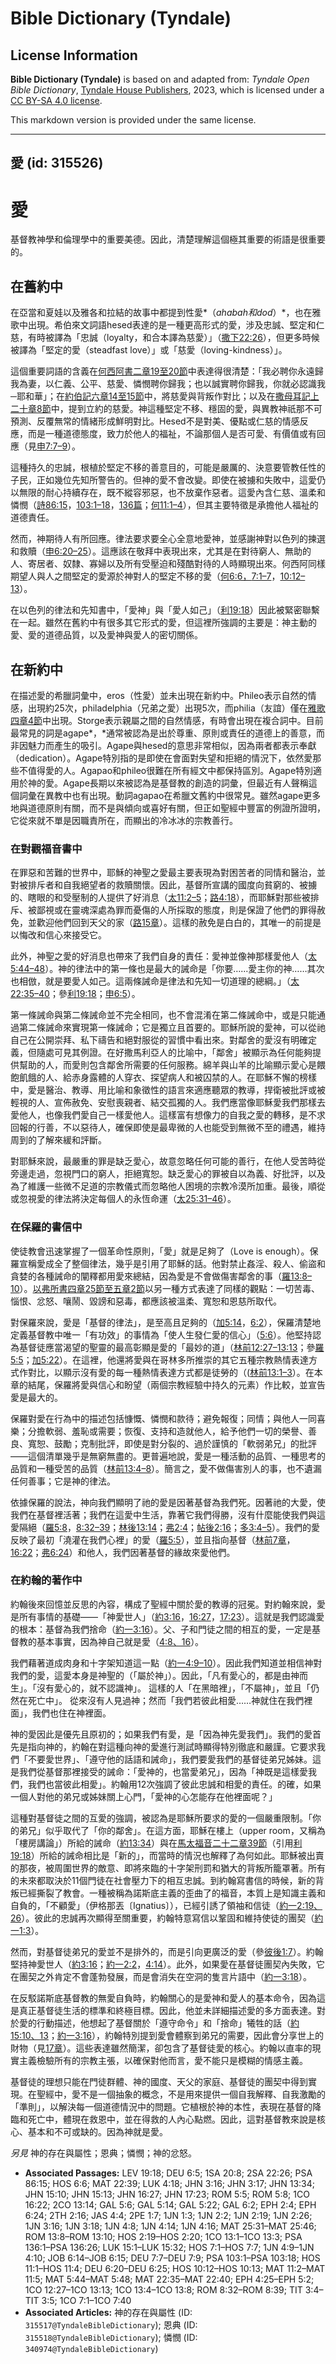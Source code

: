 # Bible Dictionary (Tyndale)

## License Information

**Bible Dictionary (Tyndale)** is based on and adapted from: _Tyndale Open Bible Dictionary_, [Tyndale House Publishers](https://tyndaleopenresources.com/), 2023, which is licensed under a [CC BY-SA 4.0 license](https://creativecommons.org/licenses/by-sa/4.0/legalcode.en).

This markdown version is provided under the same license.



--------------------------------

## 愛 (id: 315526)

愛
=

基督教神學和倫理學中的重要美德。因此，清楚理解這個極其重要的術語是很重要的。

在舊約中
----

在亞當和夏娃以及雅各和拉結的故事中都提到性愛*（*ahabah和dod*）*，也在雅歌中出現。希伯來文詞語hesed表達的是一種更高形式的愛，涉及忠誠、堅定和仁慈，有時被譯為「忠誠（loyalty，和合本譯為慈愛）」（[撒下22:26](https://ref.ly/2Sam22:26)），但更多時候被譯為「堅定的愛（steadfast love）」或「慈愛（loving\-kindness）」。

這個重要詞語的含義在[何西阿書二章19至20節](https://ref.ly/Hos2:19-Hos2:20)中表達得很清楚：「我必聘你永遠歸我為妻，以仁義、公平、慈愛、憐憫聘你歸我；也以誠實聘你歸我，你就必認識我─耶和華」；在[約伯記六章14至15節](https://ref.ly/Job6:14-Job6:15)中，將慈愛與背叛作對比；以及在[撒母耳記上二十章8節](https://ref.ly/1Sam20:8)中，提到立約的慈愛。神這種堅定不移、穩固的愛，與異教神祇那不可預測、反覆無常的情緒形成鮮明對比。Hesed不是對美、優點或仁慈的情感反應，而是一種道德態度，致力於他人的福祉，不論那個人是否可愛、有價值或有回應（見[申7:7–9](https://ref.ly/Deut7:7-Deut7:9)）。

這種持久的忠誠，根植於堅定不移的善意目的，可能是嚴厲的、決意要管教任性的子民，正如幾位先知所警告的。但神的愛不會改變。即使在被擄和失敗中，這愛仍以無限的耐心持續存在，既不縱容邪惡，也不放棄作惡者。這愛內含仁慈、溫柔和憐憫（[詩86:15](https://ref.ly/Ps86:15)，[103:1–18](https://ref.ly/Ps103:1-Ps103:18)，[136篇](https://ref.ly/Ps136:1-Ps136:26)；[何11:1–4](https://ref.ly/Hos11:1-Hos11:4)），但其主要特徵是承擔他人福祉的道德責任。

然而，神期待人有所回應。律法要求要全心全意地愛神，並感謝神對以色列的揀選和救贖（[申6:20–25](https://ref.ly/Deut6:20-Deut6:25)）。這應該在敬拜中表現出來，尤其是在對待窮人、無助的人、寄居者、奴隸、寡婦以及所有受壓迫和殘酷對待的人時顯現出來。何西阿同樣期望人與人之間堅定的愛源於神對人的堅定不移的愛（[何6:6，](https://ref.ly/Hos6:6)[7:1–7](https://ref.ly/Hos7:1-Hos7:7)，[10:12–13](https://ref.ly/Hos10:12-Hos10:13)）。

在以色列的律法和先知書中，「愛神」與「愛人如己」（[利19:18](https://ref.ly/Lev19:18)）因此被緊密聯繫在一起。雖然在舊約中有很多其它形式的愛，但這裡所強調的主要是：神主動的愛、愛的道德品質，以及愛神與愛人的密切關係。

在新約中
----

在描述愛的希臘詞彙中，eros（性愛）並未出現在新約中。Phileo表示自然的情感，出現約25次，philadelphia（兄弟之愛）出現5次，而philia（友誼）僅在[雅歌四章4節](https://ref.ly/Jas4:4)中出現。Storge表示親屬之間的自然情感，有時會出現在複合詞中。目前最常見的詞是agape*，*通常被認為是出於尊重、原則或責任的道德上的善意，而非因魅力而產生的吸引。Agape與hesed的意思非常相似，因為兩者都表示奉獻（dedication）。Agape特別指的是即使在會面對失望和拒絕的情況下，依然愛那些不值得愛的人。Agapao和phileo很難在所有經文中都保持區別。Agape特別適用於神的愛。Agape長期以來被認為是基督教的創造的詞彙，但最近有人聲稱這個詞彙在異教中也有出現。動詞agapao在希臘文舊約中很常見。雖然agape更多地與道德原則有關，而不是與傾向或喜好有關，但正如聖經中豐富的例證所證明，它從來就不單是因職責所在，而顯出的冷冰冰的宗教善行。

### 在對觀福音書中

在罪惡和苦難的世界中，耶穌的神聖之愛最主要表現為對困苦者的同情和醫治，並對被排斥者和自我絕望者的救贖關懷。因此，基督所宣講的國度向貧窮的、被擄的、瞎眼的和受壓制的人提供了好消息（[太11:2–5](https://ref.ly/Matt11:2-Matt11:5)；[路4:18](https://ref.ly/Luke4:18)），而耶穌對那些被排斥、被鄙視或在靈魂深處為罪而憂傷的人所採取的態度，則是保證了他們的罪得赦免，並歡迎他們回到天父的家（[路15章](https://ref.ly/Luke15:1-Luke15:32)）。這樣的赦免是白白的，其唯一的前提是以悔改和信心來接受它。

此外，神聖之愛的好消息也帶來了我們自身的責任：愛神並像神那樣愛他人（[太5:44–48](https://ref.ly/Matt5:44-Matt5:48)）。神的律法中的第一條也是最大的誡命是「你要……愛主你的神……其次也相倣，就是要愛人如己。這兩條誡命是律法和先知一切道理的總綱。」（[太22:35–40](https://ref.ly/Matt22:35-Matt22:40)；參[利19:18](https://ref.ly/Lev19:18)；[申6:5](https://ref.ly/Deut6:5)）。

第一條誡命與第二條誡命並不完全相同，也不會混淆在第二條誡命中，或是只能通過第二條誡命來實現第一條誡命；它是獨立且首要的。耶穌所說的愛神，可以從祂自己在公開崇拜、私下禱告和絕對服從的習慣中看出來。對鄰舍的愛沒有明確定義，但隨處可見其例證。在好撒馬利亞人的比喻中，「鄰舍」被顯示為任何能夠提供幫助的人，而愛則包含鄰舍所需要的任何服務。綿羊與山羊的比喻顯示愛心是餵飽飢餓的人、給赤身露體的人穿衣、探望病人和被囚禁的人。在耶穌不懈的榜樣中，愛是醫治、教導、用比喻和象徵性的語言來適應聽眾的教導，捍衛被批評或被輕視的人、宣佈赦免、安慰喪親者、結交孤獨的人。我們應當像耶穌愛我們那樣去愛他人，也像我們愛自己一樣愛他人。這樣富有想像力的自我之愛的轉移，是不求回報的行善，不以惡待人，確保即使是最卑微的人也能受到無微不至的禮遇，維持周到的了解來緩和評斷。

對耶穌來說，最嚴重的罪是缺乏愛心，故意忽略任何可能的善行，在他人受苦時從旁邊走過，忽視門口的窮人，拒絕寬恕。缺乏愛心的罪被自以為義、好批評，以及為了維護一些微不足道的宗教儀式而忽略他人困境的宗教冷漠所加重。最後，順從或忽視愛的律法將決定每個人的永恆命運（[太25:31–46](https://ref.ly/Matt25:31-Matt25:46)）。

### 在保羅的書信中

使徒教會迅速掌握了一個革命性原則，「愛」就是足夠了（Love is enough）。保羅宣稱愛成全了整個律法，幾乎是引用了耶穌的話。他對禁止姦淫、殺人、偷盜和貪婪的各種誡命的闡釋都用愛來總結，因為愛是不會做傷害鄰舍的事（[羅13:8–10](https://ref.ly/Rom13:8-Rom13:10)）。[以弗所書四章25節至五章2節](https://ref.ly/Eph4:25-Eph5:2)以另一種方式表達了同樣的觀點：一切苦毒、惱恨、忿怒、嚷鬧、毀謗和惡毒，都應該被溫柔、寬恕和恩慈所取代。

對保羅來說，愛是「基督的律法」，是至高且足夠的（[加5:14](https://ref.ly/Gal5:14)，[6:2](https://ref.ly/Gal6:2)），保羅清楚地定義基督教中唯一「有功效」的事情為「使人生發仁愛的信心」（[5:6](https://ref.ly/Gal5:6)）。他堅持認為基督徒應當渴望的聖靈的最高彰顯是愛的「最妙的道」（[林前12:27–13:13](https://ref.ly/1Cor12:27-1Cor13:13)；參[羅5:5](https://ref.ly/Rom5:5)；[加5:22](https://ref.ly/Gal5:22)）。在這裡，他還將愛與在哥林多所推崇的其它五種宗教熱情表達方式作對比，以顯示沒有愛的每一種熱情表達方式都是徒勞的（([林前13:1–3](https://ref.ly/1Cor13:1-1Cor13:3)）。在本章的結尾，保羅將愛與信心和盼望（兩個宗教經驗中持久的元素）作比較，並宣告愛是最大的。

保羅對愛在行為中的描述包括慷慨、憐憫和款待；避免報復；同情；與他人一同喜樂；分擔軟弱、羞恥或需要；恢復、支持和造就他人，給予他們一切的榮譽、善良、寬恕、鼓勵；克制批評，即使是對分裂的、過於謹慎的「軟弱弟兄」的批評——這個清單幾乎是無窮無盡的。更普遍地說，愛是一種活動的品質、一種思考的品質和一種受苦的品質（[林前13:4–8](https://ref.ly/1Cor13:4-1Cor13:8)）。簡言之，愛不做傷害別人的事，也不遺漏任何善事；它是神的律法。

依據保羅的說法，神向我們顯明了祂的愛是因著基督為我們死。因著祂的大愛，使我們在基督裡活著；我們在這愛中生活，靠著它我們得勝，沒有什麼能使我們與這愛隔絕（[羅5:8](https://ref.ly/Rom5:8)，[8:32–39](https://ref.ly/Rom8:32-Rom8:39)；[林後13:14](https://ref.ly/2Cor13:14)；[弗2:4](https://ref.ly/Eph2:4)；[帖後2:16](https://ref.ly/2Thess2:16)；[多3:4–5](https://ref.ly/Titus3:4-Titus3:5)）。我們的愛反映了最初「澆灌在我們心裡」的愛（[羅5:5](https://ref.ly/Rom5:5)），並且指向基督（[林前7章](https://ref.ly/1Cor7:1-1Cor7:40)，[16:22](https://ref.ly/1Cor16:22)；[弗6:24](https://ref.ly/Eph6:24)）和他人，我們因著基督的緣故來愛他們。

### 在約翰的著作中

約翰後來回憶並反思的內容，構成了聖經中關於愛的教導的冠冕。對約翰來說，愛是所有事情的基礎——「神愛世人」（[約3:16](https://ref.ly/John3:16)，[16:27](https://ref.ly/John16:27)，[17:23](https://ref.ly/John17:23)）。這就是我們認識愛的根本：基督為我們捨命（[約一3:16](https://ref.ly/1John3:16)）。父、子和門徒之間的相互的愛，一定是基督教的基本事實，因為神自己就是愛（[4:8、16](https://ref.ly/1John4:8)）。

我們藉著道成肉身和十字架知道這一點（[約一4:9–10](https://ref.ly/1John4:9-1John4:10)）。因此我們知道並相信神對我們的愛，這愛本身是神聖的（「屬於神」）。因此，「凡有愛心的，都是由神而生」。「沒有愛心的，就不認識神」。 這樣的人「在黑暗裡」，「不屬神」，並且「仍然在死亡中」。 從來沒有人見過神；然而「我們若彼此相愛……神就住在我們裡面」，我們也住在神裡面。

神的愛因此是優先且原初的；如果我們有愛，是「因為神先愛我們」。我們的愛首先是指向神的，約翰在對這種向神的愛進行測試時顯得特別徹底和嚴謹。它要求我們「不要愛世界」、「遵守他的話語和誡命」，我們要愛我們的基督徒弟兄姊妹。這是我們從基督那裡接受的誡命：「愛神的，也當愛弟兄」，因為「神既是這樣愛我們，我們也當彼此相愛」。約翰用12次強調了彼此忠誠和相愛的責任。的確，如果一個人對他的弟兄或姊妹關上心門，「愛神的心怎能存在他裡面呢？」

這種對基督徒之間的互愛的強調，被認為是耶穌所要求的愛的一個嚴重限制。「你的弟兄」似乎取代了「你的鄰舍」。在這方面，耶穌在樓上（upper room，又稱為「樓房講論」）所給的誡命（[約13:34](https://ref.ly/John13:34)）與在[馬太福音二十二章39節](https://ref.ly/Matt22:39)（引用[利19:18](https://ref.ly/Lev19:18)）所給的誡命相比是「新的」，而當時的情況也解釋了為何如此。耶穌被出賣的那夜，被周圍世界的敵意、即將來臨的十字架刑罰和猶大的背叛所籠罩著。所有的未來都取決於11個門徒在社會壓力下的相互忠誠。到約翰寫書信的時候，新的背叛已經撕裂了教會。一種被稱為諾斯底主義的歪曲了的福音，本質上是知識主義和自負的，「不顧愛」（伊格那丟〔Ignatius〕），已經引誘了領袖和信徒（[約一2:19、26](https://ref.ly/1John2:19)）。彼此的忠誠再次顯得至關重要，約翰特意寫信以鞏固和維持使徒的團契（[約一1:3](https://ref.ly/1John1:3)）。

然而，對基督徒弟兄的愛並不是排外的，而是引向更廣泛的愛（參[彼後1:7](https://ref.ly/2Pet1:7)）。約翰堅持神愛世人（[約3:16](https://ref.ly/John3:16)；[約一2:2](https://ref.ly/1John2:2)，[4:14](https://ref.ly/1John4:14)）。此外，如果愛在基督徒團契內失敗，它在團契之外肯定不會蓬勃發展，而是會消失在空洞的隻言片語中（[約一3:18](https://ref.ly/1John3:18)）。

在反駁諾斯底基督教的無愛自負時，約翰關心的是愛神和愛人的基本命令，因為這是真正基督徒生活的標準和終極目標。因此，他並未詳細描述愛的多方面表達。對於愛的行動描述，他想起了基督關於「遵守命令」和「捨命」犧牲的話（[約15:10、13](https://ref.ly/John15:10)；[約一3:16](https://ref.ly/1John3:16)），約翰特別提到愛會體察到弟兄的需要，因此會分享世上的財物（見[17章](https://ref.ly/John3:17)）。這些表達雖然簡潔，卻包含了基督徒愛的核心。約翰以直率的現實主義檢驗所有的宗教主張，以確保對他而言，愛不能只是模糊的情感主義。

基督徒的理想只能在門徒群體、神的國度、天父的家庭、基督徒的團契中得到實現。在聖經中，愛不是一個抽象的概念，不是用來提供一個自我解釋、自我激勵的「準則」，以解決每一個道德情況中的問題。它植根於神的本性，表現在基督的降臨和死亡中，體現在救恩中，並在得救的人內心點燃。因此，這對基督教來說是核心、基本和不可或缺的。因為神就是愛。

*另見* 神的存在與屬性；恩典；憐憫；神的忿怒。

* **Associated Passages:** LEV 19:18; DEU 6:5; 1SA 20:8; 2SA 22:26; PSA 86:15; HOS 6:6; MAT 22:39; LUK 4:18; JHN 3:16; JHN 3:17; JHN 13:34; JHN 15:10; JHN 15:13; JHN 16:27; JHN 17:23; ROM 5:5; ROM 5:8; 1CO 16:22; 2CO 13:14; GAL 5:6; GAL 5:14; GAL 5:22; GAL 6:2; EPH 2:4; EPH 6:24; 2TH 2:16; JAS 4:4; 2PE 1:7; 1JN 1:3; 1JN 2:2; 1JN 2:19; 1JN 2:26; 1JN 3:16; 1JN 3:18; 1JN 4:8; 1JN 4:14; 1JN 4:16; MAT 25:31–MAT 25:46; ROM 13:8–ROM 13:10; HOS 2:19–HOS 2:20; 1CO 13:1–1CO 13:3; PSA 136:1–PSA 136:26; LUK 15:1–LUK 15:32; HOS 7:1–HOS 7:7; 1JN 4:9–1JN 4:10; JOB 6:14–JOB 6:15; DEU 7:7–DEU 7:9; PSA 103:1–PSA 103:18; HOS 11:1–HOS 11:4; DEU 6:20–DEU 6:25; HOS 10:12–HOS 10:13; MAT 11:2–MAT 11:5; MAT 5:44–MAT 5:48; MAT 22:35–MAT 22:40; EPH 4:25–EPH 5:2; 1CO 12:27–1CO 13:13; 1CO 13:4–1CO 13:8; ROM 8:32–ROM 8:39; TIT 3:4–TIT 3:5; 1CO 7:1–1CO 7:40
* **Associated Articles:** 神的存在與屬性 (ID: `315517@TyndaleBibleDictionary`); 恩典 (ID: `315518@TyndaleBibleDictionary`); 憐憫 (ID: `340974@TyndaleBibleDictionary`)

